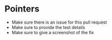  # Pointers
 
 - Make sure there is an issue for this pull request
 - Make sure to provide the test details
 - Make sure to give a screenshot of the fix
